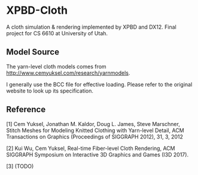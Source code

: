 # XPBD-Cloth
A cloth simulation &amp; rendering implemented by XPBD and DX12. Final project for CS 6610 at University of Utah.

## Model Source
The yarn-level cloth models comes from http://www.cemyuksel.com/research/yarnmodels.  

I generally use the BCC file for effective loading. Please refer to the original website to look up its specification.

## Reference
[1] Cem Yuksel, Jonathan M. Kaldor, Doug L. James, Steve Marschner, Stitch Meshes for Modeling Knitted Clothing with Yarn-level Detail, ACM Transactions on Graphics (Proceedings of SIGGRAPH 2012), 31, 3, 2012

[2] Kui Wu, Cem Yuksel, Real-time Fiber-level Cloth Rendering, ACM SIGGRAPH Symposium on Interactive 3D Graphics and Games (I3D 2017).

[3] (TODO)
